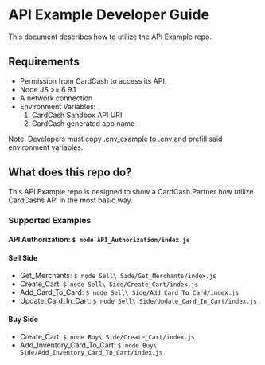 # API Example Developer Guide

This document describes how to utilize the API Example repo.

## Requirements

* Permission from CardCash to access its API.
* Node JS >= 6.9.1
* A network connection
* Environment Variables:
  1. CardCash Sandbox API URI
  2. CardCash generated app name

Note: Developers must copy .env_example to .env and prefill said environment variables.


## What does this repo do?

This API Example repo is designed to show a CardCash Partner how utilize CardCashs API in the most basic way.

### Supported Examples
#### API Authorization: `` $ node API_Authorization/index.js ``
#### Sell Side
- Get_Merchants: ``$ node Sell\ Side/Get_Merchants/index.js ``
- Create_Cart: ``$ node Sell\ Side/Create_Cart/index.js   ``
- Add_Card_To_Card: ``$ node Sell\ Side/Add_Card_To_Card/index.js ``
- Update_Card_In_Cart: ``$ node Sell\ Side/Update_Card_In_Cart/index.js   ``


#### Buy Side
- Create_Cart: ``$ node Buy\ Side/Create_Cart/index.js   ``
- Add_Inventory_Card_To_Cart: `` $ node Buy\ Side/Add_Inventory_Card_To_Cart/index.js `` 